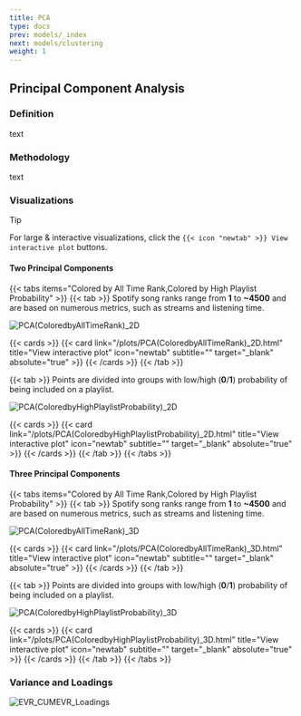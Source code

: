 ```yaml
---
title: PCA
type: docs
prev: models/_index
next: models/clustering
weight: 1
---
```


## Principal Component Analysis

### Definition

text

### Methodology

text

### Visualizations

>[!TIP]
>For large & interactive visualizations, click the `{{< icon "newtab" >}} View interactive plot` buttons.

#### Two Principal Components

{{< tabs items="Colored by All Time Rank,Colored by High Playlist Probability" >}}
  {{< tab >}}
  Spotify song ranks range from **1** to **~4500** and are based on numerous metrics, such as streams and listening time.

  ![PCA(ColoredbyAllTimeRank)_2D](/images/pca/PCA(ColoredbyAllTimeRank)_2D.png)

  {{< cards >}}
    {{< card link="/plots/PCA(ColoredbyAllTimeRank)_2D.html" title="View interactive plot" icon="newtab" subtitle="" target="_blank" absolute="true" >}}
  {{< /cards >}}
  {{< /tab >}}

  {{< tab >}}
  Points are divided into groups with low/high (**0**/**1**) probability of being included on a playlist.

  ![PCA(ColoredbyHighPlaylistProbability)_2D](/images/pca/PCA(ColoredbyHighPlaylistProbability)_2D.png)

  {{< cards >}}
    {{< card link="/plots/PCA(ColoredbyHighPlaylistProbability)_2D.html" title="View interactive plot" icon="newtab" subtitle="" target="_blank" absolute="true" >}}
  {{< /cards >}}
  {{< /tab >}}
{{< /tabs >}}

#### Three Principal Components

{{< tabs items="Colored by All Time Rank,Colored by High Playlist Probability" >}}
  {{< tab >}}
  Spotify song ranks range from **1** to **~4500** and are based on numerous metrics, such as streams and listening time.

  ![PCA(ColoredbyAllTimeRank)_3D](/images/pca/PCA(ColoredbyAllTimeRank)_3D.png)

  {{< cards >}}
    {{< card link="/plots/PCA(ColoredbyAllTimeRank)_3D.html" title="View interactive plot" icon="newtab" subtitle="" target="_blank" absolute="true" >}}
  {{< /cards >}}
  {{< /tab >}}

  {{< tab >}}
  Points are divided into groups with low/high (**0**/**1**) probability of being included on a playlist.

  ![PCA(ColoredbyHighPlaylistProbability)_3D](/images/pca/PCA(ColoredbyHighPlaylistProbability)_3D.png)

  {{< cards >}}
    {{< card link="/plots/PCA(ColoredbyHighPlaylistProbability)_3D.html" title="View interactive plot" icon="newtab" subtitle="" target="_blank" absolute="true" >}}
  {{< /cards >}}
  {{< /tab >}}
{{< /tabs >}}

### Variance and Loadings

![EVR_CUMEVR_Loadings](/images/pca/EVR_CUMEVR_Loadings.png)